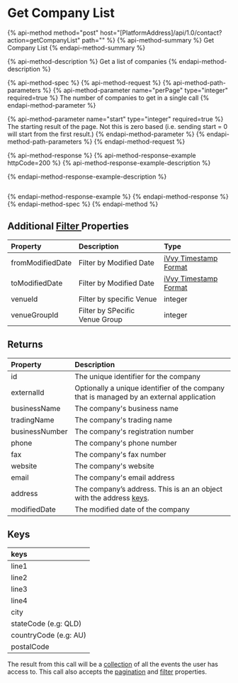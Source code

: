 # Get Company List

{% api-method method="post" host="\[PlatformAddress\]/api/1.0/contact?action=getCompanyList" path="" %}
{% api-method-summary %}
Get Company List
{% endapi-method-summary %}

{% api-method-description %}
Get a list of companies
{% endapi-method-description %}

{% api-method-spec %}
{% api-method-request %}
{% api-method-path-parameters %}
{% api-method-parameter name="perPage" type="integer" required=true %}
The number of companies to get in a single call
{% endapi-method-parameter %}

{% api-method-parameter name="start" type="integer" required=true %}
The starting result of the page. Not this is zero based \(i.e. sending start = 0 will start from the first result.\)
{% endapi-method-parameter %}
{% endapi-method-path-parameters %}
{% endapi-method-request %}

{% api-method-response %}
{% api-method-response-example httpCode=200 %}
{% api-method-response-example-description %}

{% endapi-method-response-example-description %}

```text

```
{% endapi-method-response-example %}
{% endapi-method-response %}
{% endapi-method-spec %}
{% endapi-method %}

## Additional [Filter ](../getting-started/interpreting-the-response/filtering.md)Properties

| Property | Description | Type |
| :--- | :--- | :--- |
| fromModifiedDate | Filter by Modified Date | [iVvy Timestamp Format](../development-reference/timestamp-format.md) |
| toModifiedDate | Filter by Modified Date | [iVvy Timestamp Format](../development-reference/timestamp-format.md) |
| venueId | Filter by specific Venue | integer |
| venueGroupId | Filter by SPecific Venue Group | integer |

## Returns

| Property | Description |
| :--- | :--- |
| id | The unique identifier for the company |
| externalId | Optionally a unique identifier of the company that is managed by an external application |
| businessName | The company's business name |
| tradingName | The company's trading name |
| businessNumber | The company's registration number |
| phone | The company's phone number |
| fax | The company's fax number |
| website | The company's website |
| email | The company's email address |
| address | The company’s address. This is an an object with the address [keys](get-company-list.md#keys). |
| modifiedDate | The modified date of the company |

## Keys

| keys |
| :--- |
| line1 |
| line2 |
| line3 |
| line4 |
| city |
| stateCode \(e.g: QLD\) |
| countryCode \(e.g: AU\) |
| postalCode |

The result from this call will be a [collection](../getting-started/interpreting-the-response/collections.md) of all the events the user has access to. This call also accepts the [pagination](../getting-started/interpreting-the-response/pagination.md) and [filter](../getting-started/interpreting-the-response/filtering.md) properties.

